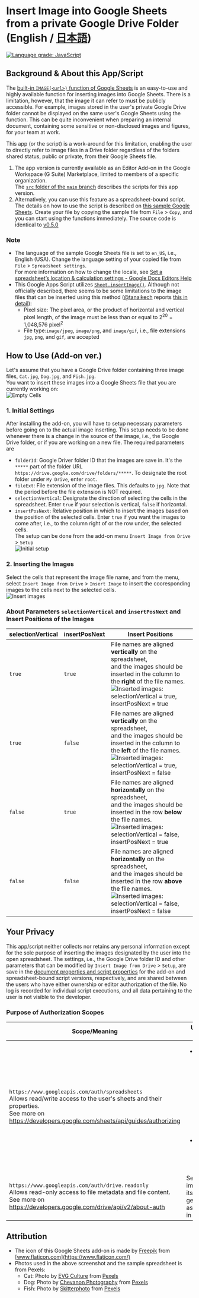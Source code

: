 # Insert Image into Google Sheets from a private Google Drive Folder (English / [日本語](https://github.com/ttsukagoshi/spreadsheet-bulk-import-images/blob/main/README.ja.md))
[![Language grade: JavaScript](https://img.shields.io/lgtm/grade/javascript/g/ttsukagoshi/spreadsheet-bulk-import-images.svg?logo=lgtm&logoWidth=18)](https://lgtm.com/projects/g/ttsukagoshi/spreadsheet-bulk-import-images/context:javascript)
## Background & About this App/Script
The [built-in `IMAGE(<url>)` function of Google Sheets](https://support.google.com/docs/answer/3093333) is an easy-to-use and highly available function for inserting images into Google Sheets. There is a limitation, however, that the image it can refer to must be publicly accessible. For example, images stored in the user's private Google Drive folder cannot be displayed on the same user's Google Sheets using the function. This can be quite inconvenient when preparing an internal document, containing some sensitive or non-disclosed images and figures, for your team at work.

This app (or the script) is a work-around for this limitation, enabling the user to directly refer to image files in a Drive folder regardless of the folders shared status, public or private, from their Google Sheets file.  
1. The app version is currently available as an Editor Add-on in the Google Workspace (G Suite) Marketplace, limited to members of a specific organization.  
The [`src` folder of the `main` branch](https://github.com/ttsukagoshi/spreadsheet-bulk-import-images/tree/main/src) describes the scripts for this app version.
2. Alternatively, you can use this feature as a spreadsheet-bound script.  
The details on how to use the script is described on [this sample Google Sheets](https://docs.google.com/spreadsheets/d/1Ck2GgMwbTUZeag5HWeG05ZS_j7IN935nqXfcunPZgC4/edit#gid=0). Create your file by copying the sample file from `File` > `Copy`, and you can start using the functions immediately. The source code is identical to [v0.5.0](https://github.com/ttsukagoshi/spreadsheet-bulk-import-images/releases/tag/v0.5.0)

### Note
- The language of the sample Google Sheets file is set to `en_US`, i.e., English (USA). Change the language setting of your copied file from `File` > `Spreadsheet settings`.  
For more information on how to change the locale, see [Set a spreadsheet’s location & calculation settings - Google Docs Editors Help](https://support.google.com/docs/answer/58515)
- This Google Apps Script utilizes [`Sheet.insertImage()`](https://developers.google.com/apps-script/reference/spreadsheet/sheet#insertimageblobsource,-column,-row). Although not officially described, there seems to be some limitations to the image files that can be inserted using this method ([@tanaikech](https://github.com/tanaikech) reports [this in detail](https://gist.github.com/tanaikech/9414d22de2ff30216269ca7be4bce462)):
  - Pixel size: The pixel area, or the product of horizontal and vertical pixel length, of the image must be less than or equal to 2<sup>20</sup> = 1,048,576 pixel<sup>2</sup>
  - File type:`image/jpeg`, `image/png`, and `image/gif`, i.e., file extensions `jpg`, `png`, and `gif`, are accepted

## How to Use (Add-on ver.)
Let's assume that you have a Google Drive folder containing three image files, `Cat.jpg`, `Dog.jpg`, and `Fish.jpg`.  
You want to insert these images into a Google Sheets file that you are currently working on:  
![Empty Cells](/src/images/readme/01_empty-cells.png)

### 1. Initial Settings
After installing the add-on, you will have to setup necessary parameters before going on to the actual image inserting. This setup needs to be done whenever there is a change in the source of the image, i.e., the Google Drive folder, or if you are working on a new file. The required parameters are  
  - `folderId`: Google Driver folder ID that the images are save in. It's the `*****` part of the folder URL `https://drive.google.com/drive/folders/*****`. To designate the root folder under `My Drive`, enter `root`.
  - `fileExt`: File extension of the image files. This defaults to `jpg`. Note that the period before the file extension is NOT required.
  - `selectionVertical`: Designate the direction of selecting the cells in the spreadsheet. Enter `true` if your selection is vertical, `false` if horizontal.
  - `insertPosNext`: Relative position in which to insert the images based on the position of the selected cells. Enter `true` if you want the images to come after, i.e., to the column right of or the row under, the selected cells.  
The setup can be done from the add-on menu `Insert Image from Drive` > `Setup`  
![Initial setup](/src/images/readme/02_setup.png)

### 2. Inserting the Images
Select the cells that represent the image file name, and from the menu, select `Insert Image from Drive` > `Insert Image` to insert the cooresponding images to the cells next to the selected cells.  
![Insert images](/src/images/readme/03_insert-image.png)

### About Parameters `selectionVertical` and `insertPosNext` and Insert Positions of the Images
| selectionVertical | insertPosNext | Insert Positions |
| --- | --- | --- |
| `true` | `true` | File names are aligned **vertically** on the spreadsheet,<br>and the images should be inserted in the column to the **right** of the file names.<br>![Inserted images: selectionVertical = true, insertPosNext = true](/src/images/readme/04_images-inserted-tt.png) |
| `true` | `false` | File names are aligned **vertically** on the spreadsheet,<br>and the images should be inserted in the column to the **left** of the file names.<br>![Inserted images: selectionVertical = true, insertPosNext = false](/src/images/readme/05_images-inserted-tf.png) |
| `false` | `true` | File names are aligned **horizontally** on the spreadsheet,<br>and the images should be inserted in the row **below** the file names.<br>![Inserted images: selectionVertical = false, insertPosNext = true](/src/images/readme/06_images-inserted-ft.png) |
| `false` | `false` | File names are aligned **horizontally** on the spreadsheet,<br>and the images should be inserted in the row **above** the file names.<br>![Inserted images: selectionVertical = false, insertPosNext = false](/src/images/readme/07_images-inserted-ff.png) |

## Your Privacy
This app/script neither collects nor retains any personal information except for the sole purpose of inserting the images designated by the user into the open spreadsheet. The settings, i.e., the Google Drive folder ID and other parameters that can be modified by `Insert Image from Drive` > `Setup`, are save in the [document properties and script properties](https://developers.google.com/apps-script/guides/properties#comparison_of_property_stores) for the add-on and spreadsheet-bound script versions, respectively, and are shared between the users who have either ownership or editor authorization of the file. No log is recorded for individual script executions, and all data pertaining to the user is not visible to the developer.

### Purpose of Authorization Scopes
| Scope/Meaning | Usage in this app/script |
| --- | --- |
| `https://www.googleapis.com/auth/spreadsheets`<br>Allows read/write access to the user's sheets and their properties.<br>See more on https://developers.google.com/sheets/api/guides/authorizing | <ul><li>Read the contents of the selected cells as strings and use them as file names to search for relevant image files in Google Drive.</li><li>Insert images into the spreadsheet.</li></ul> |
| `https://www.googleapis.com/auth/drive.readonly`<br>Allows read-only access to file metadata and file content.<br>See more on https://developers.google.com/drive/api/v2/about-auth | Search for image files by its file name and get the content as [blob](https://developers.google.com/apps-script/reference/base/blob) to insert in spreadsheet|

## Attribution
- The icon of this Google Sheets add-on is made by [Freepik](https://www.flaticon.com/authors/freepik) from [www.flaticon.com](https://www.flaticon.com/)
- Photos used in the above screenshot and the sample spreadsheet is from Pexels:
  - Cat: Photo by [EVG Culture](https://www.pexels.com/@evgphotos?utm_content=attributionCopyText&utm_medium=referral&utm_source=pexels) from [Pexels](https://www.pexels.com/photo/selective-focus-photography-of-orange-tabby-cat-1170986/?utm_content=attributionCopyText&utm_medium=referral&utm_source=pexels)
  - Dog: Photo by [Chevanon Photography](https://www.pexels.com/@chevanon?utm_content=attributionCopyText&utm_medium=referral&utm_source=pexels) from [Pexels](https://www.pexels.com/photo/two-yellow-labrador-retriever-puppies-1108099/?utm_content=attributionCopyText&utm_medium=referral&utm_source=pexels)
  - Fish: Photo by [Skitterphoto](https://www.pexels.com/@skitterphoto?utm_content=attributionCopyText&utm_medium=referral&utm_source=pexels) from [Pexels](https://www.pexels.com/photo/orange-and-white-fish-886210/?utm_content=attributionCopyText&utm_medium=referral&utm_source=pexels)